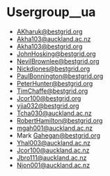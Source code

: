 # Usergroup__ua

- AKharuk@bestgrid.org
- Akha103@auckland.ac.nz
- Akha103@bestgrid.org
- JohnHosking@bestgrid.org
- NevilBrownlee@bestgrid.org
- Nickdjones@bestgrid.org
- PaulBonnington@bestgrid.org
- PeterHunter@bestgrid.org
- TimChaffe@bestgrid.org
- Jcor100@bestgrid.org
- yjia032@bestgrid.org
- Tcha030@auckland.ac.nz
- RobertHamilton@bestgrid.org
- mgah001@auckland.ac.nz
- Mark Gahegan@bestgrid.org
- Yhal003@auckland.ac.nz
- Jcor100@auckland.ac.nz
- Jbro111@auckland.ac.nz
- Njon001@auckland.ac.nz
